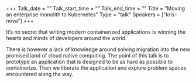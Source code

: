 +++
Talk_date = ""
Talk_start_time = ""
Talk_end_time = ""
Title = "Moving an enterprise monolith to Kubernetes"
Type = "talk"
Speakers = ["kris-nova"]
+++

It’s no secret that writing modern containerized applications is winning the hearts and minds of developers around the world.

There is however a lack of knowledge around solving migration into the new promised land of cloud native computing. The point of this talk is to prototype an application that is designed to be as hard as possible to containerize. Then we liberate the application and explore problem spaces encountered along the way.

